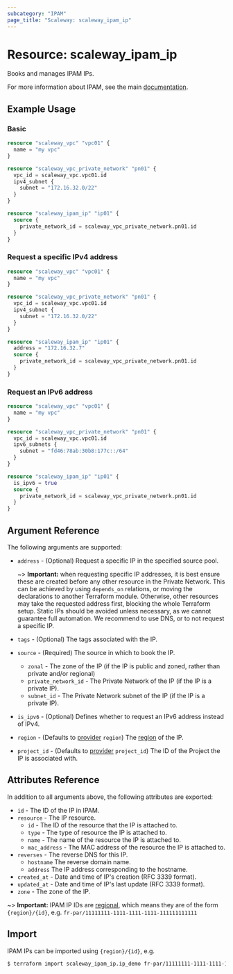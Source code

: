 ```yaml
---
subcategory: "IPAM"
page_title: "Scaleway: scaleway_ipam_ip"
---
```


# Resource: scaleway_ipam_ip

Books and manages IPAM IPs.

For more information about IPAM, see the main [documentation](https://www.scaleway.com/en/docs/network/vpc/concepts/#ipam).

## Example Usage

### Basic

```terraform
resource "scaleway_vpc" "vpc01" {
  name = "my vpc"
}

resource "scaleway_vpc_private_network" "pn01" {
  vpc_id = scaleway_vpc.vpc01.id
  ipv4_subnet {
    subnet = "172.16.32.0/22"
  }
}

resource "scaleway_ipam_ip" "ip01" {
  source {
    private_network_id = scaleway_vpc_private_network.pn01.id
  }
}
```

### Request a specific IPv4 address

```terraform
resource "scaleway_vpc" "vpc01" {
  name = "my vpc"
}

resource "scaleway_vpc_private_network" "pn01" {
  vpc_id = scaleway_vpc.vpc01.id
  ipv4_subnet {
    subnet = "172.16.32.0/22"
  }
}

resource "scaleway_ipam_ip" "ip01" {
  address = "172.16.32.7"
  source {
    private_network_id = scaleway_vpc_private_network.pn01.id
  }
}
```

### Request an IPv6 address

```terraform
resource "scaleway_vpc" "vpc01" {
  name = "my vpc"
}

resource "scaleway_vpc_private_network" "pn01" {
  vpc_id = scaleway_vpc.vpc01.id
  ipv6_subnets {
    subnet = "fd46:78ab:30b8:177c::/64"
  }
}

resource "scaleway_ipam_ip" "ip01" {
  is_ipv6 = true
  source {
    private_network_id = scaleway_vpc_private_network.pn01.id
  }
}
```

## Argument Reference

The following arguments are supported:

- `address` - (Optional) Request a specific IP in the specified source pool.

  ~> **Important:** when requesting specific IP addresses, it is best ensure these are created before any other resource in the Private Network. This can be achieved by using `depends_on` relations, or moving the declarations to another Terraform module. Otherwise, other resources may take the requested address first, blocking the whole Terraform setup. Static IPs should be avoided unless necessary, as we cannot guarantee full automation. We recommend to use DNS, or to not request a specific IP.

- `tags` - (Optional) The tags associated with the IP.
- `source` - (Required) The source in which to book the IP.
    - `zonal` - The zone of the IP (if the IP is public and zoned, rather than private and/or regional)
    - `private_network_id` - The Private Network of the IP (if the IP is a private IP).
    - `subnet_id` - The Private Network subnet of the IP (if the IP is a private IP).
- `is_ipv6` - (Optional) Defines whether to request an IPv6 address instead of IPv4.
- `region` - (Defaults to [provider](../index.md#region) `region`) The [region](../guides/regions_and_zones.md#regions) of the IP.
- `project_id` - (Defaults to [provider](../index.md#project_id) `project_id`) The ID of the Project the IP is associated with.

## Attributes Reference

In addition to all arguments above, the following attributes are exported:

- `id` - The ID of the IP in IPAM.
- `resource` - The IP resource.
    - `id` - The ID of the resource that the IP is attached to.
    - `type` - The type of resource the IP is attached to.
    - `name` - The name of the resource the IP is attached to.
    - `mac_address` - The MAC address of the resource the IP is attached to.
- `reverses` - The reverse DNS for this IP.
    - `hostname` The reverse domain name.
    - `address` The IP address corresponding to the hostname.
- `created_at` - Date and time of IP's creation (RFC 3339 format).
- `updated_at` - Date and time of IP's last update (RFC 3339 format).
- `zone` - The zone of the IP.

~> **Important:** IPAM IP IDs are [regional](../guides/regions_and_zones.md#resource-ids), which means they are of the form `{region}/{id}`, e.g. `fr-par/11111111-1111-1111-1111-111111111111`

## Import

IPAM IPs can be imported using `{region}/{id}`, e.g.

```bash
$ terraform import scaleway_ipam_ip.ip_demo fr-par/11111111-1111-1111-1111-111111111111
```
